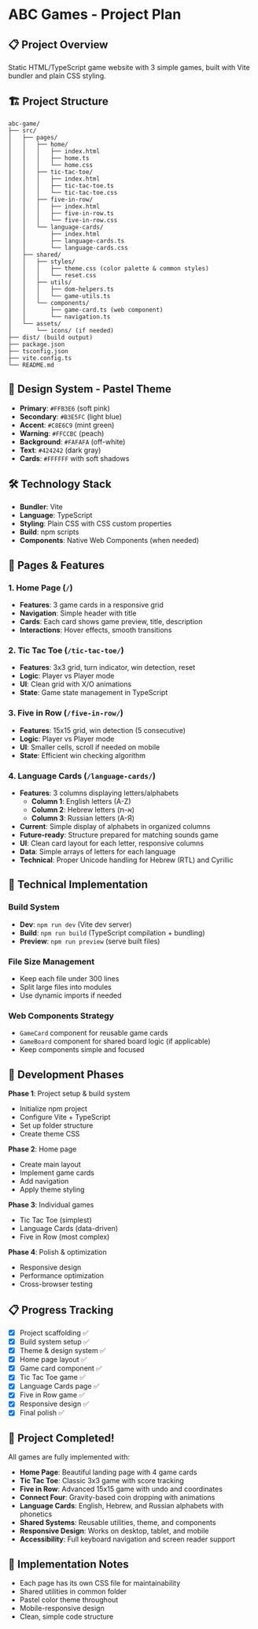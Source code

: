 # ABC Games - Project Plan

## 📋 Project Overview
Static HTML/TypeScript game website with 3 simple games, built with Vite bundler and plain CSS styling.

## 🏗️ Project Structure
```
abc-game/
├── src/
│   ├── pages/
│   │   ├── home/
│   │   │   ├── index.html
│   │   │   ├── home.ts
│   │   │   └── home.css
│   │   ├── tic-tac-toe/
│   │   │   ├── index.html
│   │   │   ├── tic-tac-toe.ts
│   │   │   └── tic-tac-toe.css
│   │   ├── five-in-row/
│   │   │   ├── index.html
│   │   │   ├── five-in-row.ts
│   │   │   └── five-in-row.css
│   │   └── language-cards/
│   │       ├── index.html
│   │       ├── language-cards.ts
│   │       └── language-cards.css
│   ├── shared/
│   │   ├── styles/
│   │   │   ├── theme.css (color palette & common styles)
│   │   │   └── reset.css
│   │   ├── utils/
│   │   │   ├── dom-helpers.ts
│   │   │   └── game-utils.ts
│   │   └── components/
│   │       ├── game-card.ts (web component)
│   │       └── navigation.ts
│   └── assets/
│       └── icons/ (if needed)
├── dist/ (build output)
├── package.json
├── tsconfig.json
├── vite.config.ts
└── README.md
```

## 🎨 Design System - Pastel Theme
- **Primary**: `#FFB3E6` (soft pink)
- **Secondary**: `#B3E5FC` (light blue) 
- **Accent**: `#C8E6C9` (mint green)
- **Warning**: `#FFCCBC` (peach)
- **Background**: `#FAFAFA` (off-white)
- **Text**: `#424242` (dark gray)
- **Cards**: `#FFFFFF` with soft shadows

## 🛠️ Technology Stack
- **Bundler**: Vite
- **Language**: TypeScript
- **Styling**: Plain CSS with CSS custom properties
- **Build**: npm scripts
- **Components**: Native Web Components (when needed)

## 📱 Pages & Features

### 1. Home Page (`/`)
- **Features**: 3 game cards in a responsive grid
- **Navigation**: Simple header with title
- **Cards**: Each card shows game preview, title, description
- **Interactions**: Hover effects, smooth transitions

### 2. Tic Tac Toe (`/tic-tac-toe/`)
- **Features**: 3x3 grid, turn indicator, win detection, reset
- **Logic**: Player vs Player mode
- **UI**: Clean grid with X/O animations
- **State**: Game state management in TypeScript

### 3. Five in Row (`/five-in-row/`)
- **Features**: 15x15 grid, win detection (5 consecutive)
- **Logic**: Player vs Player mode
- **UI**: Smaller cells, scroll if needed on mobile
- **State**: Efficient win checking algorithm

### 4. Language Cards (`/language-cards/`)
- **Features**: 3 columns displaying letters/alphabets
  - **Column 1**: English letters (A-Z)
  - **Column 2**: Hebrew letters (א-ת) 
  - **Column 3**: Russian letters (А-Я)
- **Current**: Simple display of alphabets in organized columns
- **Future-ready**: Structure prepared for matching sounds game
- **UI**: Clean card layout for each letter, responsive columns
- **Data**: Simple arrays of letters for each language
- **Technical**: Proper Unicode handling for Hebrew (RTL) and Cyrillic

## 🔧 Technical Implementation

### Build System
- **Dev**: `npm run dev` (Vite dev server)
- **Build**: `npm run build` (TypeScript compilation + bundling)
- **Preview**: `npm run preview` (serve built files)

### File Size Management
- Keep each file under 300 lines
- Split large files into modules
- Use dynamic imports if needed

### Web Components Strategy
- `GameCard` component for reusable game cards
- `GameBoard` component for shared board logic (if applicable)
- Keep components simple and focused

## 🎯 Development Phases

**Phase 1**: Project setup & build system
- Initialize npm project
- Configure Vite + TypeScript
- Set up folder structure
- Create theme CSS

**Phase 2**: Home page
- Create main layout
- Implement game cards
- Add navigation
- Apply theme styling

**Phase 3**: Individual games
- Tic Tac Toe (simplest)
- Language Cards (data-driven)
- Five in Row (most complex)

**Phase 4**: Polish & optimization
- Responsive design
- Performance optimization
- Cross-browser testing

## 📋 Progress Tracking
- [x] Project scaffolding ✅
- [x] Build system setup ✅
- [x] Theme & design system ✅
- [x] Home page layout ✅
- [x] Game card component ✅
- [x] Tic Tac Toe game ✅
- [x] Language Cards page ✅
- [x] Five in Row game ✅
- [x] Responsive design ✅
- [x] Final polish ✅

## 🎉 Project Completed!

All games are fully implemented with:
- **Home Page**: Beautiful landing page with 4 game cards
- **Tic Tac Toe**: Classic 3x3 game with score tracking
- **Five in Row**: Advanced 15x15 game with undo and coordinates  
- **Connect Four**: Gravity-based coin dropping with animations
- **Language Cards**: English, Hebrew, and Russian alphabets with phonetics
- **Shared Systems**: Reusable utilities, theme, and components
- **Responsive Design**: Works on desktop, tablet, and mobile
- **Accessibility**: Full keyboard navigation and screen reader support

## 📝 Implementation Notes
- Each page has its own CSS file for maintainability
- Shared utilities in common folder
- Pastel color theme throughout
- Mobile-responsive design
- Clean, simple code structure 